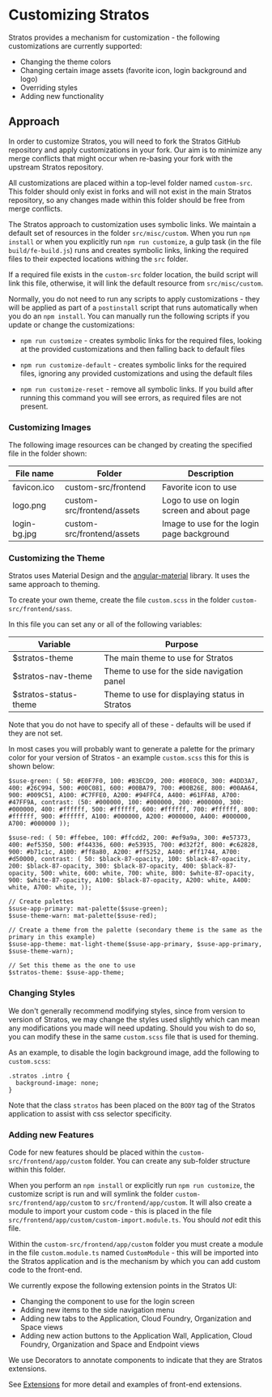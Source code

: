 # Customizing Stratos

Stratos provides a mechanism for customization - the following customizations are currently supported:

- Changing the theme colors
- Changing certain image assets (favorite icon, login background and logo)
- Overriding styles
- Adding new functionality

## Approach

In order to customize Stratos, you will need to fork the Stratos GitHub repository and apply customizations in your fork. Our aim is to minimize any merge conflicts that might occur when re-basing your fork with the upstream Stratos repository.

All customizations are placed within a top-level folder named `custom-src`. This folder should only exist in forks and will not exist in the main Stratos repository, so any changes made within this folder should be free from merge conflicts.

The Stratos approach to customization uses symbolic links. We maintain a default set of resources in the folder `src/misc/custom`. When you run `npm install` or when you explicitly run `npm run customize`, a gulp task (in the file `build/fe-build.js`) runs and creates symbolic links, linking the required files to their expected locations withing the `src` folder.

If a required file exists in the `custom-src` folder location, the build script will link this file, otherwise, it will link the default resource from `src/misc/custom`.

Normally, you do not need to run any scripts to apply customizations - they will be applied as part of a `postinstall` script that runs automatically when you do an `npm install`. You can manually run the following scripts if you update or change the customizations:

- `npm run customize` - creates symbolic links for the required files, looking at the provided customizations and then falling back to default files

- `npm run customize-default` - creates symbolic links for the required files, ignoring any provided customizations and using the default files

- `npm run customize-reset` - remove all symbolic links. If you build after running this command you will see errors, as required files are not present.

### Customizing Images

The following image resources can be changed by creating the specified file in the folder shown:

|File name|Folder|Description|
|---|---|---|
|favicon.ico|custom-src/frontend|Favorite icon to use|
|logo.png|custom-src/frontend/assets|Logo to use on login screen and about page|
|login-bg.jpg|custom-src/frontend/assets|Image to use for the login page background|

### Customizing the Theme

Stratos uses Material Design and the [angular-material](https://material.angular.io/) library. It uses the same approach to theming.

To create your own theme, create the file `custom.scss` in the folder `custom-src/frontend/sass`.

In this file you can set any or all of the following variables:

|Variable|Purpose|
|---|---|
|$stratos-theme|The main theme to use for Stratos|
|$stratos-nav-theme|Theme to use for the side navigation panel|
$stratos-status-theme|Theme to use for displaying status in Stratos|

Note that you do not have to specify all of these - defaults will be used if they are not set.

In most cases you will probably want to generate a palette for the primary color for your version of Stratos - an example `custom.scss` this for this is shown below:

```
$suse-green: ( 50: #E0F7F0, 100: #B3ECD9, 200: #80E0C0, 300: #4DD3A7, 400: #26C994, 500: #00C081, 600: #00BA79, 700: #00B26E, 800: #00AA64, 900: #009C51, A100: #C7FFE0, A200: #94FFC4, A400: #61FFA8, A700: #47FF9A, contrast: (50: #000000, 100: #000000, 200: #000000, 300: #000000, 400: #ffffff, 500: #ffffff, 600: #ffffff, 700: #ffffff, 800: #ffffff, 900: #ffffff, A100: #000000, A200: #000000, A400: #000000, A700: #000000 ));

$suse-red: ( 50: #ffebee, 100: #ffcdd2, 200: #ef9a9a, 300: #e57373, 400: #ef5350, 500: #f44336, 600: #e53935, 700: #d32f2f, 800: #c62828, 900: #b71c1c, A100: #ff8a80, A200: #ff5252, A400: #ff1744, A700: #d50000, contrast: ( 50: $black-87-opacity, 100: $black-87-opacity, 200: $black-87-opacity, 300: $black-87-opacity, 400: $black-87-opacity, 500: white, 600: white, 700: white, 800: $white-87-opacity, 900: $white-87-opacity, A100: $black-87-opacity, A200: white, A400: white, A700: white, ));

// Create palettes
$suse-app-primary: mat-palette($suse-green);
$suse-theme-warn: mat-palette($suse-red);

// Create a theme from the palette (secondary theme is the same as the primary in this example)
$suse-app-theme: mat-light-theme($suse-app-primary, $suse-app-primary, $suse-theme-warn);

// Set this theme as the one to use
$stratos-theme: $suse-app-theme;
```

### Changing Styles

We don't generally recommend modifying styles, since from version to version of Stratos, we may change the styles used slightly which can mean any modifications you made will need updating. Should you wish to do so, you can modify these in the same `custom.scss` file that is used for theming.

As an example, to disable the login background image, add the following to `custom.scss`:

```
.stratos .intro {
  background-image: none;
}
```

Note that the class `stratos` has been placed on the `BODY` tag of the Stratos application to assist with css selector specificity.

### Adding new Features

Code for new features should be placed within the `custom-src/frontend/app/custom` folder. You can create any sub-folder structure within this folder.

When you perform an `npm install` or explicitly run `npm run customize`, the customize script is run and will symlink the folder `custom-src/frontend/app/custom` to `src/frontend/app/custom`. It will also create a module to import your custom code - this is placed in the file `src/frontend/app/custom/custom-import.module.ts`. You should _not_ edit this file.

Within the `custom-src/frontend/app/custom` folder you must create a module in the file `custom.module.ts` named `CustomModule` - this will be imported into the Stratos application and is the mechanism by which you can add custom code to the front-end.

We currently expose the following extension points in the Stratos UI:

- Changing the component to use for the login screen
- Adding new items to the side navigation menu
- Adding new tabs to the Application, Cloud Foundry, Organization and Space views
- Adding new action buttons to the Application Wall, Application, Cloud Foundry, Organization and Space and Endpoint views

We use Decorators to annotate components to indicate that they are Stratos extensions.

See [Extensions](extensions.md) for more detail and examples of front-end extensions.